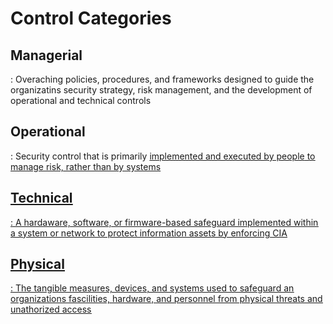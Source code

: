 # Control Categories

## Managerial
 : Overaching policies, procedures, and frameworks designed to guide the organizatins security strategy, risk management, and the development of operational and technical controls


## Operational
 : Security control that is primarily <u>implemented and executed by people<u> to manage risk, rather than by systems


## Technical
 : A <u>hardaware, software, or firmware-based<u> safeguard implemented within a system or network to protect information assets by enforcing CIA


## Physical
 : The tangible measures, devices, and systems used to safeguard an organizations fascilities, hardware, and personnel from physical threats and unathorized access